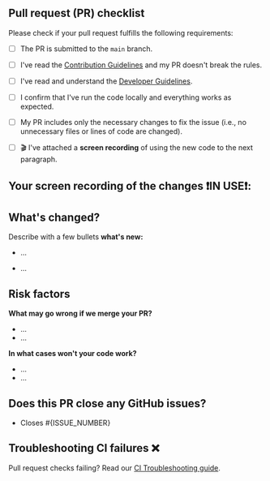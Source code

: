 ## Pull request (PR) checklist

Please check if your pull request fulfills the following requirements:

<!-- 💡 Tip: Tick checkboxes like this: [✅]. -->

- [ ] The PR is submitted to the `main` branch.
- [ ] I've read the [Contribution Guidelines](https://github.com/Ivy-Apps/ivy-wallet/blob/main/CONTRIBUTING.md) and my PR doesn't break the rules.
- [ ] I've read and understand the [Developer Guidelines](https://github.com/Ivy-Apps/ivy-wallet/blob/main/docs/Guidelines.md).
- [ ] I confirm that I've run the code locally and everything works as expected.
- [ ] My PR includes only the necessary changes to fix the issue (i.e., no unnecessary files or lines of code are changed).
- [ ] 🎬 I've attached a **screen recording** of using the new code to the next paragraph.


## Your screen recording of the changes ❗IN USE❗:

<!-- 💡 Tip: Drag & drop the video here. -->



## What's changed?
Describe with a few bullets **what's new:**

<!-- 💡 Tip: After each more important point leave one line empty and show your changes in markdown table with screenshots or screen recordings replacing {media}. In the end, it should look like this:

- I've fixed...

Before|After
-------|-------
{media}|{media}
{media}|{media}
-->


- ...


- ...


## Risk factors

**What may go wrong if we merge your PR?**

- ...
- ...

**In what cases won't your code work?**

- ...
- ...


## Does this PR close any GitHub issues?

- Closes #{ISSUE_NUMBER}

<!-- 💡 Tip: Replace {ISSUE_NUMBER} with the number of Ivy Wallet ISSUE (https://github.com/Ivy-Apps/ivy-wallet/issues) (❗NOT PR❗) which this pull request fixes. If done correctly, you'll see the issue title linked on PR preview. -->

<!-- 💡 Tip: Multiple issues:
- Closes #{ISSUE_NUMBER_1}, closes #{ISSUE_NUMBER_2}, closes #{ISSUE_NUMBER_3} 
-->


## Troubleshooting CI failures ❌

Pull request checks failing? Read our [CI Troubleshooting guide](https://github.com/Ivy-Apps/ivy-wallet/blob/main/docs/CI-Troubleshooting.md).